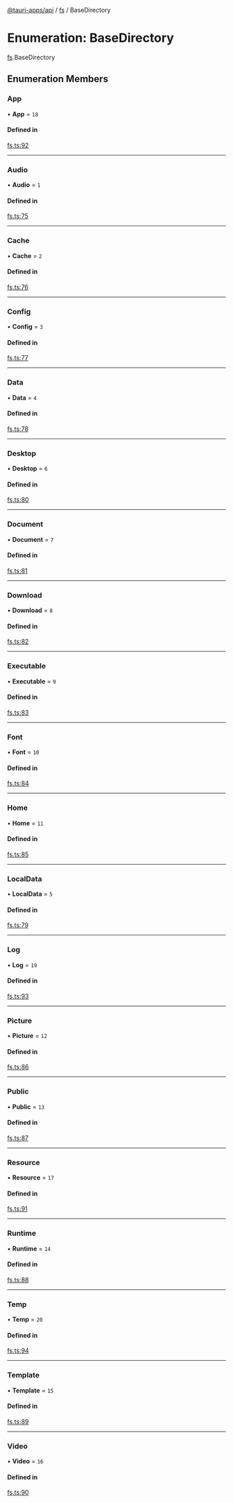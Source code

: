 [@tauri-apps/api](../README.md) / [fs](../modules/fs.md) / BaseDirectory

# Enumeration: BaseDirectory

[fs](../modules/fs.md).BaseDirectory

## Enumeration Members

### App

• **App** = ``18``

#### Defined in

[fs.ts:92](https://github.com/tauri-apps/tauri/blob/95abf48/tooling/api/src/fs.ts#L92)

___

### Audio

• **Audio** = ``1``

#### Defined in

[fs.ts:75](https://github.com/tauri-apps/tauri/blob/95abf48/tooling/api/src/fs.ts#L75)

___

### Cache

• **Cache** = ``2``

#### Defined in

[fs.ts:76](https://github.com/tauri-apps/tauri/blob/95abf48/tooling/api/src/fs.ts#L76)

___

### Config

• **Config** = ``3``

#### Defined in

[fs.ts:77](https://github.com/tauri-apps/tauri/blob/95abf48/tooling/api/src/fs.ts#L77)

___

### Data

• **Data** = ``4``

#### Defined in

[fs.ts:78](https://github.com/tauri-apps/tauri/blob/95abf48/tooling/api/src/fs.ts#L78)

___

### Desktop

• **Desktop** = ``6``

#### Defined in

[fs.ts:80](https://github.com/tauri-apps/tauri/blob/95abf48/tooling/api/src/fs.ts#L80)

___

### Document

• **Document** = ``7``

#### Defined in

[fs.ts:81](https://github.com/tauri-apps/tauri/blob/95abf48/tooling/api/src/fs.ts#L81)

___

### Download

• **Download** = ``8``

#### Defined in

[fs.ts:82](https://github.com/tauri-apps/tauri/blob/95abf48/tooling/api/src/fs.ts#L82)

___

### Executable

• **Executable** = ``9``

#### Defined in

[fs.ts:83](https://github.com/tauri-apps/tauri/blob/95abf48/tooling/api/src/fs.ts#L83)

___

### Font

• **Font** = ``10``

#### Defined in

[fs.ts:84](https://github.com/tauri-apps/tauri/blob/95abf48/tooling/api/src/fs.ts#L84)

___

### Home

• **Home** = ``11``

#### Defined in

[fs.ts:85](https://github.com/tauri-apps/tauri/blob/95abf48/tooling/api/src/fs.ts#L85)

___

### LocalData

• **LocalData** = ``5``

#### Defined in

[fs.ts:79](https://github.com/tauri-apps/tauri/blob/95abf48/tooling/api/src/fs.ts#L79)

___

### Log

• **Log** = ``19``

#### Defined in

[fs.ts:93](https://github.com/tauri-apps/tauri/blob/95abf48/tooling/api/src/fs.ts#L93)

___

### Picture

• **Picture** = ``12``

#### Defined in

[fs.ts:86](https://github.com/tauri-apps/tauri/blob/95abf48/tooling/api/src/fs.ts#L86)

___

### Public

• **Public** = ``13``

#### Defined in

[fs.ts:87](https://github.com/tauri-apps/tauri/blob/95abf48/tooling/api/src/fs.ts#L87)

___

### Resource

• **Resource** = ``17``

#### Defined in

[fs.ts:91](https://github.com/tauri-apps/tauri/blob/95abf48/tooling/api/src/fs.ts#L91)

___

### Runtime

• **Runtime** = ``14``

#### Defined in

[fs.ts:88](https://github.com/tauri-apps/tauri/blob/95abf48/tooling/api/src/fs.ts#L88)

___

### Temp

• **Temp** = ``20``

#### Defined in

[fs.ts:94](https://github.com/tauri-apps/tauri/blob/95abf48/tooling/api/src/fs.ts#L94)

___

### Template

• **Template** = ``15``

#### Defined in

[fs.ts:89](https://github.com/tauri-apps/tauri/blob/95abf48/tooling/api/src/fs.ts#L89)

___

### Video

• **Video** = ``16``

#### Defined in

[fs.ts:90](https://github.com/tauri-apps/tauri/blob/95abf48/tooling/api/src/fs.ts#L90)
